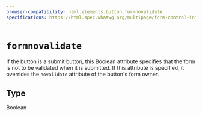 ```yaml
---
browser-compatibility: html.elements.button.formnovalidate
specifications: https://html.spec.whatwg.org/multipage/form-control-infrastructure.html#attr-fs-formnovalidate
---
```


# `formnovalidate`

If the button is a submit button, this Boolean attribute specifies
that the form is not to be validated when it is submitted. If this
attribute is specified, it overrides the `novalidate` attribute of
the button's form owner.

## Type

Boolean
